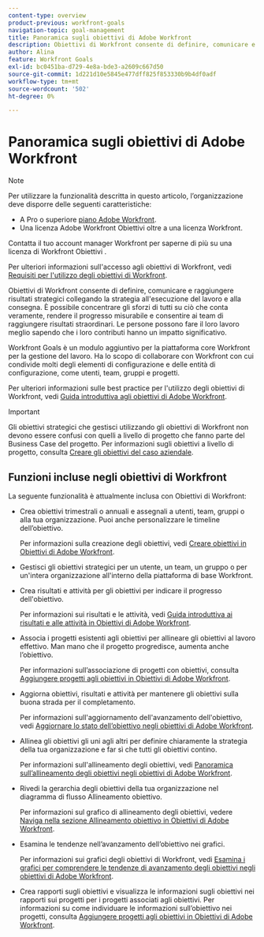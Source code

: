 ```yaml
---
content-type: overview
product-previous: workfront-goals
navigation-topic: goal-management
title: Panoramica sugli obiettivi di Adobe Workfront
description: Obiettivi di Workfront consente di definire, comunicare e raggiungere risultati strategici collegando la strategia all'esecuzione del lavoro e alla consegna.
author: Alina
feature: Workfront Goals
exl-id: bc0451ba-d729-4e8a-bde3-a2609c667d50
source-git-commit: 1d221d10e5845e477dff825f853330b9b4df0adf
workflow-type: tm+mt
source-wordcount: '502'
ht-degree: 0%

---
```


# Panoramica sugli obiettivi di Adobe Workfront

<!--drafted for P&P new model: the note at the top will need to be replaced with this:

Your organization must have the following to use the functionality described in this article:

* For the legacy plan and license structure: 

  * A Pro or higher [Adobe Workfront plan](https://www.workfront.com/plans). 
  * An Adobe Workfront Goals license in addition to a Workfront license.

* For the current plan and license structure:

  * An Ultimate plan 
    
    Or
    
    An additional license for Adobe Workfront Goals for the Prime or Select Adobe Workfront plans. <is there a link we can add here for the plans and what they contain?!>

Contact your Workfront account manager to learn about a Workfront Goals license.

For additional information about access to Workfront Goals, see [Requirements to use Workfront Goals](../workfront-goals/goal-management/access-needed-for-wf-goals.md).
-->

>[!NOTE]
>
>Per utilizzare la funzionalità descritta in questo articolo, l’organizzazione deve disporre delle seguenti caratteristiche:
>
>* A Pro o superiore [piano Adobe Workfront](https://www.workfront.com/plans).
>* Una licenza Adobe Workfront Obiettivi oltre a una licenza Workfront.
>
>Contatta il tuo account manager Workfront per saperne di più su una licenza di Workfront Obiettivi .

Per ulteriori informazioni sull&#39;accesso agli obiettivi di Workfront, vedi [Requisiti per l&#39;utilizzo degli obiettivi di Workfront](../../workfront-goals/goal-management/access-needed-for-wf-goals.md).


Obiettivi di Workfront consente di definire, comunicare e raggiungere risultati strategici collegando la strategia all&#39;esecuzione del lavoro e alla consegna. È possibile concentrare gli sforzi di tutti su ciò che conta veramente, rendere il progresso misurabile e consentire ai team di raggiungere risultati straordinari. Le persone possono fare il loro lavoro meglio sapendo che i loro contributi hanno un impatto significativo.

Workfront Goals è un modulo aggiuntivo per la piattaforma core Workfront per la gestione del lavoro. Ha lo scopo di collaborare con Workfront con cui condivide molti degli elementi di configurazione e delle entità di configurazione, come utenti, team, gruppi e progetti.

Per ulteriori informazioni sulle best practice per l&#39;utilizzo degli obiettivi di Workfront, vedi [Guida introduttiva agli obiettivi di Adobe Workfront](../../workfront-goals/goal-management/getting-started-with-wf-goals.md).

>[!IMPORTANT]
>
>Gli obiettivi strategici che gestisci utilizzando gli obiettivi di Workfront non devono essere confusi con quelli a livello di progetto che fanno parte del Business Case del progetto. Per informazioni sugli obiettivi a livello di progetto, consulta [Creare gli obiettivi del caso aziendale](../../manage-work/projects/define-a-business-case/create-business-case-goals.md).

## Funzioni incluse negli obiettivi di Workfront

La seguente funzionalità è attualmente inclusa con Obiettivi di Workfront:

* Crea obiettivi trimestrali o annuali e assegnali a utenti, team, gruppi o alla tua organizzazione. Puoi anche personalizzare le timeline dell’obiettivo.

   Per informazioni sulla creazione degli obiettivi, vedi [Creare obiettivi in Obiettivi di Adobe Workfront](../../workfront-goals/goal-management/create-goals.md).

* Gestisci gli obiettivi strategici per un utente, un team, un gruppo o per un&#39;intera organizzazione all&#39;interno della piattaforma di base Workfront.
* Crea risultati e attività per gli obiettivi per indicare il progresso dell&#39;obiettivo.

   Per informazioni sui risultati e le attività, vedi [Guida introduttiva ai risultati e alle attività in Obiettivi di Adobe Workfront](../../workfront-goals/results-and-activities/get-started-with-results-and-activities.md).

* Associa i progetti esistenti agli obiettivi per allineare gli obiettivi al lavoro effettivo. Man mano che il progetto progredisce, aumenta anche l’obiettivo.

   Per informazioni sull’associazione di progetti con obiettivi, consulta [Aggiungere progetti agli obiettivi in Obiettivi di Adobe Workfront](../../workfront-goals/results-and-activities/connect-projects-to-goals-overview.md).

* Aggiorna obiettivi, risultati e attività per mantenere gli obiettivi sulla buona strada per il completamento.

   Per informazioni sull&#39;aggiornamento dell&#39;avanzamento dell&#39;obiettivo, vedi [Aggiornare lo stato dell’obiettivo negli obiettivi di Adobe Workfront](../../workfront-goals/goal-review-and-workfront-goals-sections/check-in-goals.md).

* Allinea gli obiettivi gli uni agli altri per definire chiaramente la strategia della tua organizzazione e far sì che tutti gli obiettivi contino.

   Per informazioni sull&#39;allineamento degli obiettivi, vedi [Panoramica sull’allineamento degli obiettivi negli obiettivi di Adobe Workfront](../../workfront-goals/goal-alignment/goal-alignment-overview.md).

* Rivedi la gerarchia degli obiettivi della tua organizzazione nel diagramma di flusso Allineamento obiettivo.

   Per informazioni sul grafico di allineamento degli obiettivi, vedere [Naviga nella sezione Allineamento obiettivo in Obiettivi di Adobe Workfront](../../workfront-goals/goal-alignment/navigate-goal-alignment-chart.md).

* Esamina le tendenze nell’avanzamento dell’obiettivo nei grafici.

   Per informazioni sui grafici degli obiettivi di Workfront, vedi [Esamina i grafici per comprendere le tendenze di avanzamento degli obiettivi negli obiettivi di Adobe Workfront](../../workfront-goals/goal-review-and-workfront-goals-sections/review-goal-graphs.md).

* Crea rapporti sugli obiettivi e visualizza le informazioni sugli obiettivi nei rapporti sui progetti per i progetti associati agli obiettivi. Per informazioni su come individuare le informazioni sull’obiettivo nei progetti, consulta [Aggiungere progetti agli obiettivi in Obiettivi di Adobe Workfront](../../workfront-goals/results-and-activities/connect-projects-to-goals-overview.md).



